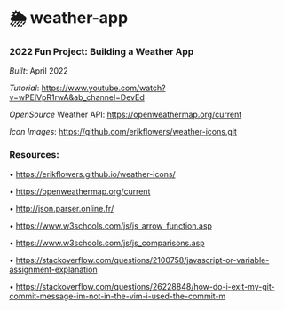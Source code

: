 # 🌦 weather-app
### 2022 Fun Project: Building a Weather App
*Built*: April 2022

*Tutorial*: https://www.youtube.com/watch?v=wPElVpR1rwA&ab_channel=DevEd

*OpenSource* Weather API: https://openweathermap.org/current

*Icon Images*: https://github.com/erikflowers/weather-icons.git

### Resources:

• https://erikflowers.github.io/weather-icons/

• https://openweathermap.org/current

• http://json.parser.online.fr/

• https://www.w3schools.com/js/js_arrow_function.asp

• https://www.w3schools.com/js/js_comparisons.asp

• https://stackoverflow.com/questions/2100758/javascript-or-variable-assignment-explanation

• https://stackoverflow.com/questions/26228848/how-do-i-exit-my-git-commit-message-im-not-in-the-vim-i-used-the-commit-m
